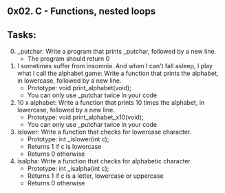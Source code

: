 0x02. C - Functions, nested loops
----------------------------------
## Tasks:

0. _putchar: Write a program that prints _putchar, followed by a new line.
	* The program should return 0
1. I sometimes suffer from insomnia. And when I can't fall asleep, I play what I call the alphabet game: Write a function that prints the alphabet, in lowercase, followed by a new line.
	* Prototype: void print_alphabet(void);
	* You can only use _putchar twice in your code
2. 10 x alphabet: Write a function that prints 10 times the alphabet, in lowercase, followed by a new line.
	* Prototype: void print_alphabet_x10(void);
	* You can only use _putchar twice in your code
3. islower: Write a function that checks for lowercase character.
	* Prototype: int _islower(int c);
	* Returns 1 if c is lowercase
	* Returns 0 otherwise
4. isalpha: Write a function that checks for alphabetic character.
	* Prototype: int _isalpha(int c);
	* Returns 1 if c is a letter, lowercase or uppercase
	* Returns 0 otherwise

